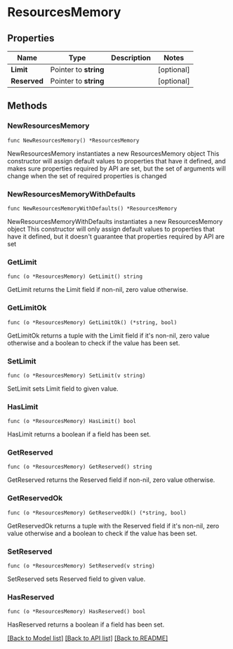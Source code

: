 # ResourcesMemory

## Properties

Name | Type | Description | Notes
------------ | ------------- | ------------- | -------------
**Limit** | Pointer to **string** |  | [optional] 
**Reserved** | Pointer to **string** |  | [optional] 

## Methods

### NewResourcesMemory

`func NewResourcesMemory() *ResourcesMemory`

NewResourcesMemory instantiates a new ResourcesMemory object
This constructor will assign default values to properties that have it defined,
and makes sure properties required by API are set, but the set of arguments
will change when the set of required properties is changed

### NewResourcesMemoryWithDefaults

`func NewResourcesMemoryWithDefaults() *ResourcesMemory`

NewResourcesMemoryWithDefaults instantiates a new ResourcesMemory object
This constructor will only assign default values to properties that have it defined,
but it doesn't guarantee that properties required by API are set

### GetLimit

`func (o *ResourcesMemory) GetLimit() string`

GetLimit returns the Limit field if non-nil, zero value otherwise.

### GetLimitOk

`func (o *ResourcesMemory) GetLimitOk() (*string, bool)`

GetLimitOk returns a tuple with the Limit field if it's non-nil, zero value otherwise
and a boolean to check if the value has been set.

### SetLimit

`func (o *ResourcesMemory) SetLimit(v string)`

SetLimit sets Limit field to given value.

### HasLimit

`func (o *ResourcesMemory) HasLimit() bool`

HasLimit returns a boolean if a field has been set.

### GetReserved

`func (o *ResourcesMemory) GetReserved() string`

GetReserved returns the Reserved field if non-nil, zero value otherwise.

### GetReservedOk

`func (o *ResourcesMemory) GetReservedOk() (*string, bool)`

GetReservedOk returns a tuple with the Reserved field if it's non-nil, zero value otherwise
and a boolean to check if the value has been set.

### SetReserved

`func (o *ResourcesMemory) SetReserved(v string)`

SetReserved sets Reserved field to given value.

### HasReserved

`func (o *ResourcesMemory) HasReserved() bool`

HasReserved returns a boolean if a field has been set.


[[Back to Model list]](../README.md#documentation-for-models) [[Back to API list]](../README.md#documentation-for-api-endpoints) [[Back to README]](../README.md)


